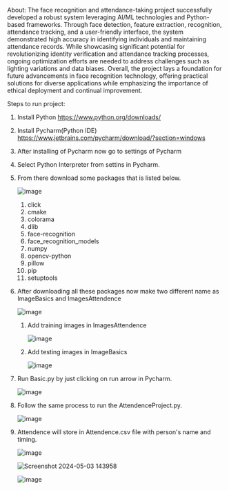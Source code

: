 About:
The face recognition and attendance-taking project successfully developed a robust system leveraging AI/ML technologies and Python-based frameworks. 
Through face detection, feature extraction, recognition, attendance tracking, and a user-friendly interface, the system demonstrated high accuracy in identifying individuals and maintaining attendance records. 
While showcasing significant potential for revolutionizing identity verification and attendance tracking processes, ongoing optimization efforts are needed to address challenges such as lighting variations and data biases. 
Overall, the project lays a foundation for future advancements in face recognition technology, offering practical solutions for diverse applications while emphasizing the importance of ethical deployment and continual improvement.

Steps to run project:
1. Install Python
   https://www.python.org/downloads/
3. Install Pycharm(Python IDE)
   https://www.jetbrains.com/pycharm/download/?section=windows 
5. After installing of Pycharm now go to settings of Pycharm
6. Select Python Interpreter from settins in Pycharm.
7. From there download some packages that is listed below.
   
   ![image](https://github.com/Mygithubrepokanchhi/Face_Recognition/assets/170111682/447384ca-36aa-45fe-81c2-a79e7bb41b3e)

    1. click
    2. cmake
    3. colorama
    4. dlib
    5. face-recognition
    6. face_recognition_models
    7. numpy
    8. opencv-python
    9. pillow
    10. pip
    11. setuptools
9. After downloading all these packages now make two different name as ImageBasics and ImagesAttendence
    
     ![image](https://github.com/Mygithubrepokanchhi/Face_Recognition/assets/170111682/8388812b-39c3-4c42-b588-e58ec1d13c93)

   1. Add training images in ImagesAttendence
      
      ![image](https://github.com/Mygithubrepokanchhi/Face_Recognition/assets/170111682/f68a3e2e-714f-4a9a-9b07-4b5ac46473c6)

   3. Add testing images in ImageBasics
      
      ![image](https://github.com/Mygithubrepokanchhi/Face_Recognition/assets/170111682/5cfa8b86-3bde-4c44-95d5-e5153d7b7054)

11. Run Basic.py by just clicking on run arrow in Pycharm.
    
    ![image](https://github.com/Mygithubrepokanchhi/Face_Recognition/assets/170111682/301cf07c-bc11-4504-ad21-e1b0bfcec8da)

13. Follow the same process to run the AttendenceProject.py.
    
    ![image](https://github.com/Mygithubrepokanchhi/Face_Recognition/assets/170111682/1b606ead-9f72-4e8c-b8aa-ce609bd60178)
    
16. Attendence will store in Attendence.csv file with person's name and timing.
    
    ![image](https://github.com/Mygithubrepokanchhi/Face_Recognition/assets/170111682/a7c04904-820d-4cd3-8bca-6ba4f886c2df)
    

    ![Screenshot 2024-05-03 143958](https://github.com/Mygithubrepokanchhi/Face_Recognition/assets/170111682/85b70417-e285-4a6b-b077-2bbea4f60705)


    ![image](https://github.com/Mygithubrepokanchhi/Face_Recognition/assets/170111682/0a5115fd-076f-498d-bf4c-ac9b58e53b1b)

    

    
